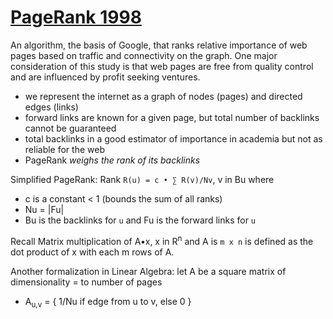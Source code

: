 # [PageRank 1998](http://ilpubs.stanford.edu:8090/422/1/1999-66.pdf)

An algorithm, the basis of Google, that ranks relative importance of web pages based on traffic and connectivity on the graph. One major consideration of this study is that web pages are free from quality control and are influenced by profit seeking ventures.  
- we represent the internet as a graph of nodes (pages) and directed edges (links)
- forward links are known for a given page, but total number of backlinks cannot be guaranteed
- total backlinks in a good estimator of importance in academia but not as reliable for the web
- PageRank *weighs the rank of its backlinks* 

Simplified PageRank: Rank `R(u) = c • ∑ R(v)/Nv`, v in Bu where
- c is a constant < 1 (bounds the sum of all ranks)
- Nu = |Fu|
- Bu is the backlinks for `u` and Fu is the forward links for `u`

Recall Matrix multiplication of A•x, x in R<sup>n</sup> and A is `m x n` is defined as the dot product of x with each m rows of A.

Another formalization in Linear Algebra: let A be a square matrix of dimensionality = to number of pages
- A<sub>u,v</sub> = { 1/Nu if edge from u to v, else 0 }

